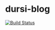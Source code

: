 # dursi-blog

[![Build Status](https://travis-ci.org/ljdursi/dursi-blog.svg?branch=master)](https://travis-ci.org/ljdursi/dursi-blog)

